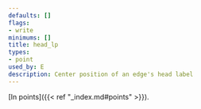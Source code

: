 ```yaml
---
defaults: []
flags:
- write
minimums: []
title: head_lp
types:
- point
used_by: E
description: Center position of an edge's head label
---
```

[In points]({{< ref "_index.md#points" >}}).
